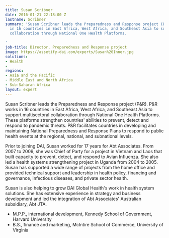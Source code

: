 ```yaml
---
title: Susan Scribner
date: 2016-01-21 22:18:00 Z
lastname: Scribner
summary: 'Susan Scribner leads the Preparedness and Response project (P&R). P&R works
  in 16 countries in East Africa, West Africa, and Southeast Asia to support multisectoral
  collaboration through National One Health Platforms.

'
job-title: Director, Preparedness and Response project
image: https://assetify-dai.com/experts/Susan%20Inner.jpg
solutions:
- Health
- 
regions:
- Asia and the Pacific
- Middle East and North Africa
- Sub-Saharan Africa
layout: expert
---
```


Susan Scribner leads the Preparedness and Response project (P&R). P&R works in 16 countries in East Africa, West Africa, and Southeast Asia to support multisectoral collaboration through National One Health Platforms. These platforms strengthen countries' abilities to prevent, detect and respond to pandemic threats. P&R facilitates countries in developing and maintaining National Preparedness and Response Plans to respond to public health events at the regional, national, and subnational levels.  

Prior to joining DAI, Susan worked for 17 years for Abt Associates. From 2007 to 2009, she was Chief of Party for a project in Vietnam and Laos that built capacity to prevent, detect, and respond to Avian Influenza. She also led a health systems strengthening project in Uganda from 2004 to 2005. Susan has supported a wide range of projects from the home office and provided technical support and leadership in health policy, financing and governance, infectious diseases, and private sector health.

Susan is also helping to grow DAI Global Health's work in health system solutions. She has extensive experience in strategy and business development and led the integration of Abt Associates' Australian subsidiary, Abt JTA.  

* M.P.P., international development, Kennedy School of Government, Harvard University
* B.S., finance and marketing, McIntire School of Commerce, University of Virginia
